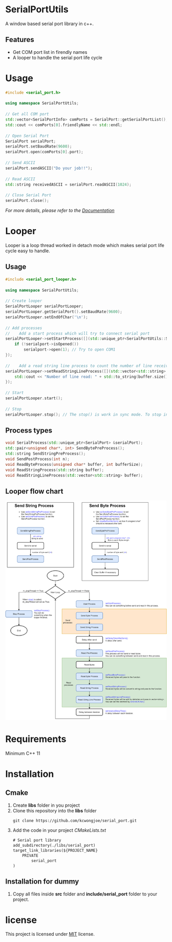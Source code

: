 # SerialPortUtils

A window based serial port library in c++.

## Features
* Get COM port list in firendly names
* A looper to handle the serial port life cycle

# Usage

```cpp
#include <serial_port.h>

using namespace SerialPortUtils;

// Get all COM port
std::vector<SerialPortInfo> comPorts = SerialPort::getSerialPortList();
std::cout << comPorts[0].friendlyName << std::endl;

// Open Serial Port
SerialPort serialPort;
serialPort.setBaudRate(9600);
serialPort.open(comPorts[0].port);

// Send ASCII
serialPort.sendASCII("Do your job!!");

// Read ASCII
std::string receivedASCII = serialPort.readASCII(1024);

// Close Serial Port
serialPort.close();
```

*For more details, please refer to the [Documentation](http://kcwongjoe.com/serial_port/index.html)*

# Looper

Looper is a loop thread worked in detach mode which makes serial port life cycle easy to handle.

## Usage

```cpp
#include <serial_port_looper.h>

using namespace SerialPortUtils;

// Create looper
SerialPortLooper serialPortLooper;
serialPortLooper.getSerialPort().setBaudRate(9600);
serialPortLooper.setEndOfChar('\n');

// Add processes
//    Add a start process which will try to connect serial port
serialPortLooper->setStartProcess([](std::unique_ptr<SerialPortUtils::SerialPort> &serialport) {
    if (!serialport->isOpened())
        serialport->open(1); // Try to open COM1
});

//    Add a read string line process to count the number of line received.
serialPortLooper->setReadStringLineProcess([](std::vector<std::string> buffer) {
    std::cout << "Number of line read: " + std::to_string(buffer.size()) << std::endl;
});

// Start
serialPortLooper.start();

// Stop
serialPortLooper.stop(); // The stop() is work in sync mode. To stop in async, use stop(true)
```

## Process types

```cpp
void SerialProcess(std::unique_ptr<SerialPort> &serialPort);
std::pair<unsigned char*, int> SendBytePreProcess();
std::string SendStringPreProcess();
void SendPostProcess(int n);
void ReadByteProcess(unsigned char* buffer, int bufferSize);
void ReadStringProcess(std::string buffer);
void ReadStringLineProcess(std::vector<std::string> buffer);
```

## Looper flow chart
![Looper](docs/looper.png)

# Requirements

Minimum C++ 11

# Installation

## Cmake

1. Create **libs** folder in you project
2. Clone this repository into the **libs** folder
   ```
   git clone https://github.com/kcwongjoe/serial_port.git
   ```
3. Add the code in your project *CMakeLists.txt*
   ```
   # Serial port library
   add_subdirectory(./libs/serial_port)
   target_link_libraries(${PROJECT_NAME}
       PRIVATE
           serial_port
   )
   ```
## Installation for dummy
1. Copy all files inside **src** folder and **include/serial_port** folder to your project.

# license
This project is licensed under [MIT](LICENSE) license.
